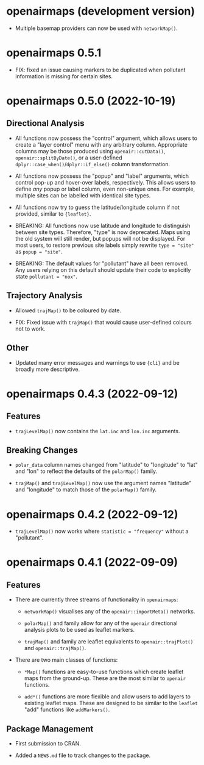 # openairmaps (development version)

* Multiple basemap providers can now be used with `networkMap()`.

# openairmaps 0.5.1

* FIX: fixed an issue causing markers to be duplicated when pollutant information is missing for certain sites.

# openairmaps 0.5.0 (2022-10-19)

## Directional Analysis

* All functions now possess the "control" argument, which allows users to create a "layer control" menu with any arbitrary column. Appropriate columns may be those produced using `openair::cutData()`, `openair::splitByDate()`, or a user-defined `dplyr::case_when()`/`dplyr::if_else()` column transformation.

* All functions now possess the "popup" and "label" arguments, which control pop-up and hover-over labels, respectively. This allows users to define *any* popup or label column, even non-unique ones. For example, multiple sites can be labelled with identical site types.

* All functions now try to guess the latitude/longitude column if not provided, similar to `{leaflet}`.

* BREAKING: All functions now use latitude and longitude to distinguish between site types. Therefore, "type" is now deprecated. Maps using the old system will still render, but popups will not be displayed. For most users, to restore previous site labels simply rewrite `type = "site"` as `popup = "site"`.

* BREAKING: The default values for "pollutant" have all been removed. Any users relying on this default should update their code to explicitly state `pollutant = "nox"`.

## Trajectory Analysis

* Allowed `trajMap()` to be coloured by date.

* FIX: Fixed issue with `trajMap()` that would cause user-defined colours not to work.

## Other

* Updated many error messages and warnings to use `{cli}` and be broadly more descriptive.



# openairmaps 0.4.3 (2022-09-12)

## Features

* `trajLevelMap()` now contains the `lat.inc` and `lon.inc` arguments.

## Breaking Changes

* `polar_data` column names changed from "latitude" to "longitude" to "lat" and "lon" to reflect the defaults of the `polarMap()` family.

* `trajMap()` and `trajLevelMap()` now use the argument names "latitude" and "longitude" to match those of the `polarMap()` family.



# openairmaps 0.4.2 (2022-09-12)

* `trajLevelMap()` now works where `statistic = "frequency"` without a "pollutant".



# openairmaps 0.4.1 (2022-09-09)

## Features

* There are currently three streams of functionality in `openairmaps`:

  * `networkMap()` visualises any of the `openair::importMeta()` networks.

  * `polarMap()` and family allow for any of the `openair` directional analysis plots to be used as leaflet markers. 

  * `trajMap()` and family are leaflet equivalents to `openair::trajPlot()` and `openair::trajMap()`.

* There are two main classes of functions:

  * `*Map()` functions are easy-to-use functions which create leaflet maps from the ground-up. These are the most similar to `openair` functions.
  
  * `add*()` functions are more flexible and allow users to add layers to existing leaflet maps. These are designed to be similar to the `leaflet` "add" functions like `addMarkers()`.

## Package Management

* First submission to CRAN.

* Added a `NEWS.md` file to track changes to the package.
